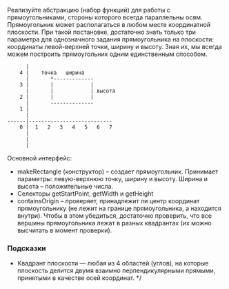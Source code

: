 Реализуйте абстракцию (набор функций) для работы с прямоугольниками, стороны которого всегда параллельны осям.
Прямоугольник может располагаться в любом месте координатной плоскости.
При такой постановке, достаточно знать только три параметра для однозначного задания прямоугольника на плоскости:
координаты левой-верхней точки, ширину и высоту.
Зная их, мы всегда можем построить прямоугольник одним единственным способом.
```
      |
    4 |    точка   ширина
      |       *-------------
    3 |       |            |
      |       |            | высота
    2 |       |            |
      |       --------------
    1 |
      |
------|---------------------------
    0 |  1   2   3   4   5   6   7
      |
      |
      |
```
Основной интерфейс:
- makeRectangle (конструктор) – создает прямоугольник.
Принимает параметры: левую-верхнюю точку, ширину и высоту. Ширина и высота – положительные числа.
- Селекторы getStartPoint, getWidth и getHeight
- containsOrigin – проверяет, принадлежит ли центр координат прямоугольнику (не лежит на границе прямоугольника, а
находится внутри). Чтобы в этом убедиться, достаточно проверить, что все вершины прямоугольника
лежат в разных квадрантах (их можно высчитать в момент проверки).

### Подсказки
- Квадрант плоскости — любая из 4 областей (углов), на которые плоскость делится двумя взаимно перпендикулярными прямыми,
принятыми в качестве осей координат. */
